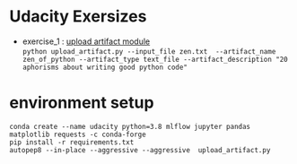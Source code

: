 # Udacity Exersizes

- exercise_1 : [upload artifact module](./exercise_1/upload_artifact.py)  
`
python upload_artifact.py --input_file zen.txt 
--artifact_name zen_of_python
--artifact_type text_file
--artifact_description "20 aphorisms about writing good python code"
`

# environment setup
```
conda create --name udacity python=3.8 mlflow jupyter pandas matplotlib requests -c conda-forge
pip install -r requirements.txt
autopep8 --in-place --aggressive --aggressive  upload_artifact.py
```